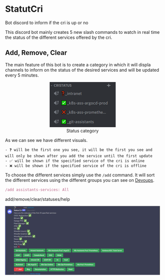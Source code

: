 # StatutCri

Bot discord to inform if the cri is up or no

This discord bot mainly creates 5 new slash commands to watch in real time the status of the different services offered by the cri.

## Add, Remove, Clear

The main feature of this bot is to create a category in which it will displa channels to inform on the status of the desired services and will be updated every 5 minutes.

<p align="center">
    <img src="./README%20Content/Main%20feature.png?raw=true" alt="Real time updating statuses">
    </br>
    <caption>Status category</caption>
</p>

As we can see we have different visuals.

    - ❓ will be the first one you see, it will be the first you see and will only be shown after you add the service until the first update
    - ✅ will be shown if the specified service of the cri is online
    - ❌ will be shown if the specified service of the cri is offline

To choose the different services simply use the ``/add`` command.
It will sort the different services using the different groups you can see on [Devoups](https://devoups.online).

```js
/add assistants-services: All
```

add/remove/clear/statuses/help

![test](./README%20Content/Direct%20statuses.png?raw=true "Direct statuses")
